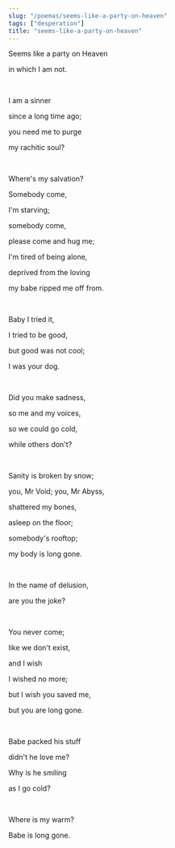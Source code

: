 ```yaml
---
slug: "/poemas/seems-like-a-party-on-heaven"
tags: ["desperation"]
title: "seems-like-a-party-on-heaven"
---
```

Seems like a party on Heaven

in which I am not.

&nbsp;

I am a sinner

since a long time ago;

you need me to purge

my rachitic soul?

&nbsp;

Where's my salvation?

Somebody come,

I'm starving;

somebody come,

please come and hug me;

I'm tired of being alone,

deprived from the loving

my babe ripped me off from.

&nbsp;

Baby I tried it,

I tried to be good,

but good was not cool;

I was your dog.

&nbsp;

Did you make sadness,

so me and my voices,

so we could go cold,

while others don't?

&nbsp;

Sanity is broken by snow;

you, Mr Void; you, Mr Abyss,

shattered my bones,

asleep on the floor;

somebody's rooftop;

my body is long gone.

&nbsp;

In the name of delusion,

are you the joke?

&nbsp;

You never come;

like we don't exist,

and I wish

I wished no more;

but I wish you saved me,

but you are long gone.

&nbsp;

Babe packed his stuff

didn't he love me?

Why is he smiling

as I go cold?

&nbsp;

Where is my warm?

Babe is long gone.
